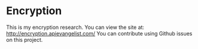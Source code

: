 # Encryption
This is my encryption research.
You can view the site at: http://encryption.apievangelist.com/
You can contribute using Github issues on this project.
